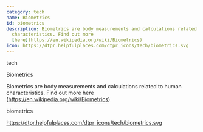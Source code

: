 ```yaml
---
category: tech
name: Biometrics
id: biometrics
description: Biometrics are body measurements and calculations related to human
  characteristics. Find out more
  [here](https://en.wikipedia.org/wiki/Biometrics)
icon: https://dtpr.helpfulplaces.com/dtpr_icons/tech/biometrics.svg
---
```

tech

Biometrics

Biometrics are body measurements and calculations related to human characteristics. Find out more here (https://en.wikipedia.org/wiki/Biometrics)

biometrics

https://dtpr.helpfulplaces.com/dtpr_icons/tech/biometrics.svg